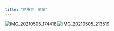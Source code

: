 ```yaml
---
title: "烤蚕豆，简餐"
---
```


![IMG_20210505_174418](https://cdn.jsdelivr.net/gh/petterobam/picture-bucket@main/vs-code/upload/imgs/IMG_20210505_174418.jpg)
![IMG_20210505_213519](https://cdn.jsdelivr.net/gh/petterobam/picture-bucket@main/vs-code/upload/imgs/IMG_20210505_213519.jpg)